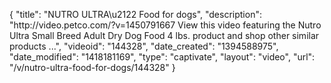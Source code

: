 {
    "title": "NUTRO ULTRA\u2122 Food for dogs",
    "description": "http:\/\/video.petco.com\/?v=1450791667 View this video featuring the Nutro Ultra Small Breed Adult Dry Dog Food 4 lbs. product and shop other similar products ...",
    "videoid": "144328",
    "date_created": "1394588975",
    "date_modified": "1418181169",
    "type": "captivate",
    "layout": "video",
    "url": "\/v\/nutro-ultra-food-for-dogs\/144328"
}